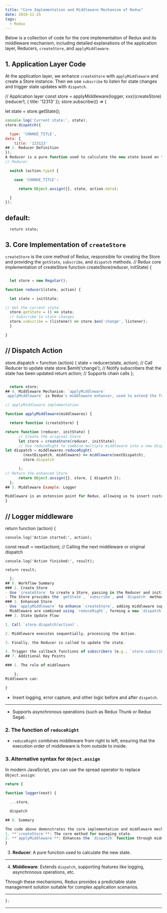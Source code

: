 ```yaml
---
title: "Core Implementation and Middleware Mechanism of Redux"
date: 2019-11-25
tags:
  - Redux
---
```


Below is a collection of code for the core implementation of Redux and its middleware mechanism, including detailed explanations of the application layer, Reducers, `createStore`, and `applyMiddleware`.

## 1. Application Layer Code

At the application layer, we enhance `createStore` with `applyMiddleware` and create a Store instance. Then we use `subscribe` to listen for state changes and trigger state updates with `dispatch`.

// Application layer
const store = applyMiddleware(logger, xxx)(createStore)(reducer1, { title: '12313' });
store.subscribe(() => {

let state = store.getState();
```javascript
console.log('Current state:', state);
store.dispatch({

  type: 'CHANGE_TITLE',
data: {
    title: '123123'
## 2. Reducer Definition
});
A Reducer is a pure function used to calculate the new state based on the current state and the Action.
// Reducer

  switch (action.type) {

    case 'CHANGE_TITLE':

      return Object.assign({}, state, action.data);

  }
});
```
default:
---
      return state;
## 3. Core Implementation of `createStore`
`createStore` is the core method of Redux, responsible for creating the Store and providing the `getState`, `subscribe`, and `dispatch` methods.
// Redux core implementation of createStore
function createStore(reducer, initState) {
```javascript

  let store = new Regular();

function reducer1(state, action) {

  let state = initState;

// Get the current state
  store.getState = () => state;
  // Subscribe to state changes
  store.subscribe = (listener) => store.$on('change', listener);
  }

}
```

// Dispatch Action
---

  store.dispatch = function (action) {
    state = reducer(state, action); // Call Reducer to update state
    store.$emit('change'); // Notify subscribers that the state has been updated
return action; // Supports chain calls
  };
```javascript

  return store;
## 4. Middleware Mechanism: `applyMiddleware`
`applyMiddleware` is Redux's middleware enhancer, used to extend the functionality of the `dispatch` method.

// applyMiddleware implementation

function applyMiddleware(middlewares) {

  return function (createStore) {

return function (reducer, initState) {
      // Create the original Store
      let store = createStore(reducer, initState);
      // Use reduceRight to combine multiple middleware into a new dispatch
let dispatch = middlewares.reduceRight(
        (nextDispatch, middleware) => middleware(nextDispatch),
        store.dispatch

      );
// Return the enhanced Store
      return Object.assign({}, store, { dispatch });
  };
## 5. Middleware Example: Logger

Middleware is an extension point for Redux, allowing us to insert custom logic before and after the execution of `dispatch`. Here is a simple Logger middleware example:
}
```
// Logger middleware
---
  return function (action) {

    console.log('Action started:', action);

const result = next(action); // Calling the next middleware or original dispatch

    console.log('Action finished:', result);

    return result;
```javascript
  };
## 6. Workflow Summary
### 1. Create Store
- Use `createStore` to create a Store, passing in the Reducer and initial state.
- The Store provides the `getState`, `subscribe`, and `dispatch` methods.
### 2. Enhanced Store
- Use `applyMiddleware` to enhance `createStore`, adding middleware support.
- Middleware are combined using `reduceRight`, forming a new `dispatch` method.
### 3. State Update Flow

1. Call `store.dispatch(action)`.

2. Middleware executes sequentially, processing the Action.

3. Finally, the Reducer is called to update the state.

4. Trigger the callback functions of subscribers (e.g., `store.subscribe`).
## 7. Additional Key Points

### 1. The role of middleware

    };
Middleware can:

}

```
- Insert logging, error capture, and other logic before and after `dispatch`.
---
- Supports asynchronous operations (such as Redux Thunk or Redux Saga).

### 2. The function of `reduceRight`

- `reduceRight` combines middleware from right to left, ensuring that the execution order of middleware is from outside to inside.

### 3. Alternative syntax for `Object.assign`

In modern JavaScript, you can use the spread operator to replace `Object.assign`:

```javascript
return {

function logger(next) {

  ...store,

  dispatch

## 8. Summary

The code above demonstrates the core implementation and middleware mechanism of Redux, including:
1. **`createStore`**: The core method for managing state.
2. **`applyMiddleware`**: Enhances the `dispatch` function through middleware.
}
```
3. **Reducer**: A pure function used to calculate the new state.

---

4. **Middleware**: Extends `dispatch`, supporting features like logging, asynchronous operations, etc.

Through these mechanisms, Redux provides a predictable state management solution suitable for complex application scenarios.

---
```javascript
};
```

---
